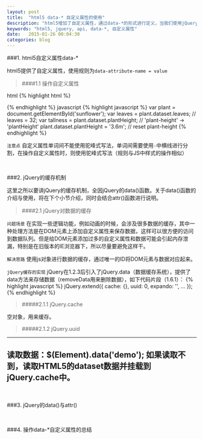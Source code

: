 ```yaml
---
layout: post
title:  "html5 data-* 自定义属性的使用"
description: "html5增加了自定义属性，通过data-*的形式进行定义，当我们使用jQuery的API去操作自定义属性的时候需要区分data()与attr()。"
keywords: "html5, jquery, api, data-*, 自定义属性"
date:   2015-01-26 00:04:30
categories: blog
---
```


###1. html5自定义属性data-*

html5提供了自定义属性，使用规则为`data-attribute-name = value`

>####1.1 操作自定义属性

html
{% highlight html %}
<p id="sunflower" data-leaves="32" data-plant-height="2.0m"></p>
{% endhighlight %}
javascript
{% highlight javascript %}
var plant = document.getElementById('sunflower');
var leaves = plant.dataset.leaves; // leaves = 32;
var tallness = plant.dataset.plantHeight; // 'plant-height' -> 'plantHeight'
plant.dataset.plantHeight = '3.6m'; // reset plant-height
{% endhighlight %}

`注意点` 自定义属性单词间不能使用驼峰式写法，单词间需要使用`-`中横线进行分割，在操作自定义属性时，则使用驼峰式写法（规则与JS中样式的操作相似）

<br/>

###2. jQuery的缓存机制

这里之所以要讲jQuery的缓存机制，全因jQuery的data()函数。关于data()函数的介绍与使用，将在下个小节介绍，同时会结合attr()函数进行说明。

>####2.1 jQuery对数据的缓存

`问题场景` 在实现一些逻辑功能，例如动画的时候，会涉及很多数据的缓存，其中一种处理方法是在DOM元素上添加自定义属性来保存数据，这样可以很方便的访问到数据队列。但是给DOM元素添加过多的自定义属性和数据可能会引起内存泄漏，特别是在旧版本的IE浏览器下，所以尽量要避免这样干。

`解决思路` 使用js对象进行数据的缓存，通过唯一的ID将DOM元素与数据对应起来。

`jQuery缓存的实现` jQuery在1.2.3后引入了jQuery.data（数据缓存系统），提供了data方法来存储数据（removeData用来删除数据），如下代码片段（1.6.1）：
{% highlight javascript %}
jQuery.extend({
    cache: {},
    uuid: 0,
    expando: '',
    ...
});
{% endhighlight %}

>#####2.1.1 jQuery.cache

空对象，用来缓存。

>#####2.1.2 jQuery.uuid



---
读取数据：$(Element).data('demo');
如果读取不到，读取HTML5的dataset数据并挂载到jQuery.cache中。
---

<br/>

###3. jQuery的data()与attr()

<br/>

###4. 操作data-*自定义属性的总结












